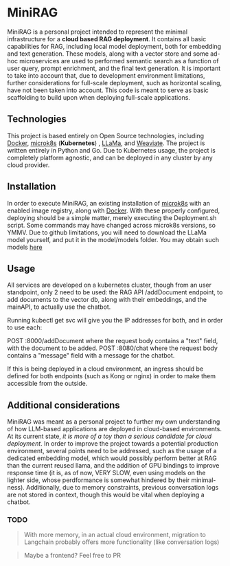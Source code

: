 # MiniRAG

MiniRAG is a personal project intended to represent the minimal infrastructure for a **cloud based RAG deployment**. It contains all basic capabilities for RAG, including local model deployment, both for embedding and text generation. These models, along with a vector store and some ad-hoc microservices are used to performed semantic search as a function of user query, prompt enrichment, and the final text generation.  It is important to take into account that, due to development environment limitations, further considerations for full-scale deployment, such as horizontal scaling, have not  been taken into account. This code is meant to serve as basic scaffolding to build upon when deploying full-scale applications.

## Technologies
This project is based entirely on Open Source technologies, including [Docker](https://www.docker.com/), [microk8s](microk8s.io) (**Kubernetes**) , [LLaMa](https://llama.meta.com/), and [Weaviate](weaviate.io). The project is written entirely in Python and Go. Due to Kubernetes usage, the project is completely platform agnostic, and can be deployed in any cluster by any cloud provider.

## Installation

In order to execute MiniRAG, an existing installation of [microk8s](microk8s.io) with an enabled image registry, along with  [Docker](https://www.docker.com/). With these properly configured, deploying should be a simple matter, merely executing the Deployment.sh script. Some commands may have changed across microk8s versions, so YMMV. Due to github limitations, you will need to download the LLaMa model yourself, and put it in the model/models folder. You may obtain such models [here](https://huggingface.co/TheBloke/Llama-2-7B-Chat-GGUF/tree/main)

## Usage

All services are developed on a kubernetes cluster, though from an user standpoint, only 2 need to be used: the RAG API /addDocument endpoint, to add documents to the vector db, along with their embeddings, and the mainAPI, to actually use the chatbot.

Running kubectl get svc will give you the IP addresses for both, and in order to use each:

POST <ragAPI IP>:8000/addDocument where the request body contains a "text" field, with the document to be added.
POST <mainAPI IP>:8080/chat where the request body contains a "message" field with a message for the chatbot.

If this is being deployed in a cloud environment, an ingress should be defined for both endpoints (such as Kong or nginx) in order to make them accessible from the outside.

## Additional considerations

MiniRAG was meant as a personal project to further my own understanding of how LLM-based applications are deployed in cloud-based environments. At its current state, *it is more of a toy than a serious candidate for cloud deployment*. In order to improve the project towards a potential production environment, several points need to be addressed, such as the usage of a dedicated embedding model, which would possibly perform better at RAG than the current reused llama, and the addition of GPU bindings to improve response time (it is, as of now, VERY SLOW, even using models on the lighter side, whose perdformance is somewhat hindered by their minimal-ness). Additionally, due to memory constraints, previous conversation logs are not stored in context, though this would be vital when deploying a chatbot.

### TODO
>With more memory, in an actual cloud environment, migration to Langchain probably offers more functionality (like conversation logs)

>Maybe a frontend? Feel free to PR

